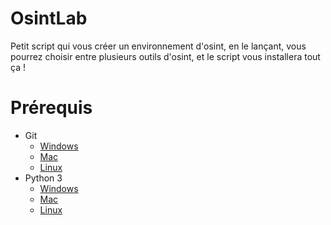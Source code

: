 # OsintLab
Petit script qui vous créer un environnement d'osint, en le lançant, vous pourrez choisir entre plusieurs outils d'osint, et le script vous installera tout ça !

# Prérequis
* Git
  * [Windows](https://git-scm.com/download/win)
  * [Mac](https://git-scm.com/download/mac)
  * [Linux](https://git-scm.com/download/linux)
* Python 3
  * [Windows](https://www.python.org/downloads/windows/)
  * [Mac](https://www.python.org/downloads/macos/)
  * [Linux](https://www.python.org/downloads/)
